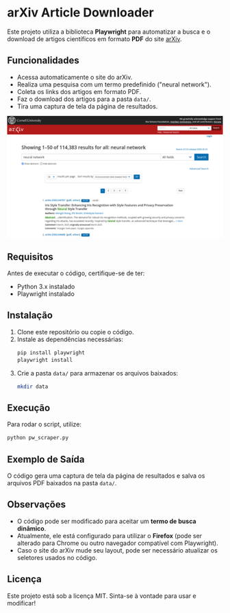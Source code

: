# arXiv Article Downloader

Este projeto utiliza a biblioteca **Playwright** para automatizar a busca e o download de artigos científicos em formato **PDF** do site [arXiv](https://arxiv.org/).

## Funcionalidades
- Acessa automaticamente o site do arXiv.
- Realiza uma pesquisa com um termo predefinido ("neural network").
- Coleta os links dos artigos em formato PDF.
- Faz o download dos artigos para a pasta `data/`.
- Tira uma captura de tela da página de resultados.
  
![Captura de tela](screenshot.png)

## Requisitos
Antes de executar o código, certifique-se de ter:

- Python 3.x instalado
- Playwright instalado

## Instalação
1. Clone este repositório ou copie o código.
2. Instale as dependências necessárias:
   ```sh
   pip install playwright
   playwright install
   ```
3. Crie a pasta `data/` para armazenar os arquivos baixados:
   ```sh
   mkdir data
   ```

## Execução
Para rodar o script, utilize:
```sh
python pw_scraper.py
```

## Exemplo de Saída
O código gera uma captura de tela da página de resultados e salva os arquivos PDF baixados na pasta `data/`.

## Observações
- O código pode ser modificado para aceitar um **termo de busca dinâmico**.
- Atualmente, ele está configurado para utilizar o **Firefox** (pode ser alterado para Chrome ou outro navegador compatível com Playwright).
- Caso o site do arXiv mude seu layout, pode ser necessário atualizar os seletores usados no código.

## Licença
Este projeto está sob a licença MIT. Sinta-se à vontade para usar e modificar!

